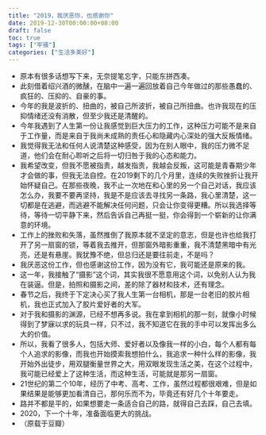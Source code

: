 ```yaml
---
title: "2019，我厌恶你，也感谢你"
date: 2019-12-30T00:00:00+08:00
draft: false
toc: true
tags: ["牢骚"]
categories: ["生活多美好"]
---
```


+ 原本有很多话想写下来，无奈提笔忘字，只能东拼西凑。
+ 此刻借着绍兴酒的微醺，在脑中一遍一遍回放着自己今年做过的那些愚蠢的、疯狂的、压抑的、自豪的事。
+ 今年的我是波折的、扭曲的，被自己所波折，被自己所扭曲。也许我现在的压抑情绪还没有消散，但至少我还是清醒的。
+ 今年我遇到了人生第一份让我感觉到巨大压力的工作，这种压力可能不是来自于工作量，而是来自于我尚未成熟的责任心和隐藏内心深处的强大反叛情绪。
+ 我觉得我无法和任何人说清楚这种感受，因为在别人眼中，我的压力微不足道，他们会在耐心聆听之后将一切归咎于我的心态和能力。
+ 我希望改变，但我不愿被指责，越发指责，我越会反叛，这可能是青春期少年才会做的事，但我无法自控。在2019剩下的几个月里，连续的失败挫折让我开始怀疑自己。在那些夜晚，我不止一次地在和心里的另一个自己对话，我应该怎么办，我要不要再坚持，我是不是应该去寻找另一条路，我心里清楚，这一切都是在逃避，而逃避不能解决任何问题，只会让你变得更糟。所以我选择等待，等待一切平静下来，然后告诉自己再挺一挺，你会得到一个崭新的让你满意的环境。
+ 工作上的挫败和失落，虽然推倒了我原本就不坚定的意志，但是也许也给我打开了另一扇窗的锁，等着我去推开，但那窗外暗影重重，我不清楚黑暗中有光亮，还是有悬崖。我犹豫不绝，但总归还是要往前走，不是吗？
+ 我厌恶这份工作，但也感谢这份工作，因为没有它，我可能还是原来的我。
+ 这一年，我接触了“摄影”这个词，其实我很不愿意用这个词，以免别人认为我在装逼。但是，拍照和摄影之间，差的除了器材和技术，还有理念。
+ 春节之后，我终于下定决心买了我人生第一台相机，那是一台老旧的胶片相机，我也正式加入了胶片爱好者的大军。
+ 对于我和摄影的渊源，已经不想再多说。我在拿到相机的那一刻，就像小时候得到了梦寐以求的玩具一样，只不过，我不知道它在我的手中可以发挥出多么大的价值。
+ 所以，我看了很多人，包括大师、爱好者以及像我一样的小白，每个人都有每个人追求的影像，而我也开始摸索我想拍什么，我追求一种什么样的影像，我开始外出徒步，用双腿衡量世界之大，用双眼发现生活之美，在这个过程中，我可能已经爱上了这种生活，而这种生活，可能就是那另一扇窗。
+ 21世纪的第二个10年，经历了中考、高考、工作，虽然过程都很艰难，但是如果结果是能够更加看清自己，那何乐而不为，毕竟还有好几个十年要走。
+ 路并不都是平的，如果想要走一条适合自己的路，就得自己去踩，自己去填。
+ 2020，下一个十年，准备面临更大的挑战。
+ （原载于豆瓣）